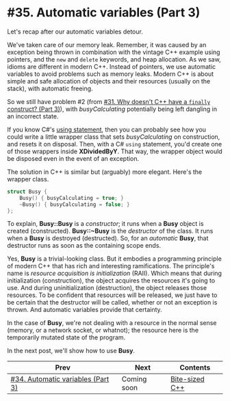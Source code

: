 # #35. Automatic variables (Part 3)

Let's recap after our automatic variables detour.

We've taken care of our memory leak. Remember, it was caused by an exception being thrown in combination with the vintage C++ example using pointers, and the `new` and `delete` keywords, and heap allocation. As we saw, idioms are different in modern C++. Instead of pointers, we use automatic variables to avoid problems such as memory leaks. Modern C++ is about simple and safe allocation of objects and their resources (usually on the stack), with automatic freeing.

So we still have problem #2 (from [#31. Why doesn't C++ have a `finally` construct? (Part 3)](031.md)), with *busyCalculating* potentially being left dangling in an incorrect state.

If you know C#'s [using statement](https://docs.microsoft.com/dotnet/csharp/language-reference/keywords/using-statement), then you can probably see how you could write a little wrapper class that sets *busyCalculating* on construction, and resets it on disposal. Then, with a C# `using` statement, you'd create one of those wrappers inside **XDividedByY**. That way, the wrapper object would be disposed even in the event of an exception.

The solution in C++ is similar but (arguably) more elegant. Here's the wrapper class.

```cpp
struct Busy {
    Busy() { busyCalculating = true; }
    ~Busy() { busyCalculating = false; }
};
```

To explain, **Busy::Busy** is a *constructor*; it runs when a **Busy** object is created (constructed). **Busy::~Busy** is the *destructor* of the class. It runs when a **Busy** is destroyed (destructed). So, for an *automatic* **Busy**, that destructor runs as soon as the containing scope ends.

Yes, **Busy** is a trivial-looking class. But it embodies a programming principle of modern C++ that has rich and interesting ramifications. The principle's name is *resource acquisition is initialization* (RAII). Which means that during initialization (construction), the object acquires the resources it's going to use. And during uninitialization (destruction), the object releases those resources. To be confident that resources will be released, we just have to be certain that the destructor will be called, whether or not an exception is thrown. And automatic variables provide that certainty.

In the case of **Busy**, we're not dealing with a resource in the normal sense (memory, or a network socket, or whatnot); the resource here is the temporarily mutated state of the program.

In the next post, we'll show how to use **Busy**.

|Prev|Next|Contents|
|-|-|-|
|[#34. Automatic variables (Part 3)](034.md)|Coming soon|[Bite-sized C++](../README.md)|

